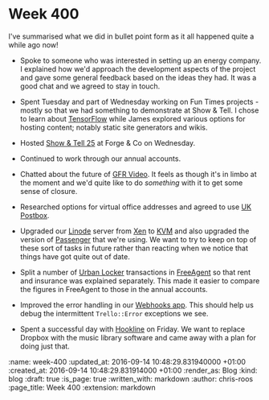 Week 400
========

I've summarised what we did in bullet point form as it all happened quite a while ago now!

* Spoke to someone who was interested in setting up an energy company. I explained how we'd approach the development aspects of the project and gave some general feedback based on the ideas they had. It was a good chat and we agreed to stay in touch.

* Spent Tuesday and part of Wednesday working on Fun Times projects - mostly so that we had something to demonstrate at Show & Tell. I chose to learn about [TensorFlow][tensorflow] while James explored various options for hosting content; notably static site generators and wikis.

* Hosted [Show & Tell 25][show-and-tell-25] at Forge & Co on Wednesday.

* Continued to work through our annual accounts.

* Chatted about the future of [GFR Video][gfr-video]. It feels as though it's in limbo at the moment and we'd quite like to do _something_ with it to get some sense of closure.

* Researched options for virtual office addresses and agreed to use [UK Postbox][uk-postbox].

* Upgraded our [Linode][linode] server from [Xen][xen] to [KVM][kvm] and also upgraded the version of [Passenger][passenger] that we're using. We want to try to keep on top of these sort of tasks in future rather than reacting when we notice that things have got quite out of date.

* Split a number of [Urban Locker][urban-locker] transactions in [FreeAgent][free-agent] so that rent and insurance was explained separately. This made it easier to compare the figures in FreeAgent to those in the annual accounts.

* Improved the error handling in our [Webhooks app][webhooks-app]. This should help us debug the intermittent `Trello::Error` exceptions we see.

* Spent a successful day with [Hookline][hookline] on Friday. We want to replace Dropbox with the music library software and came away with a plan for doing just that.

[free-agent]: https://www.freeagent.com/
[gfr-video]: https://video.gofreerange.com/about
[Hookline]: http://hookline.tv/
[kvm]: https://en.wikipedia.org/wiki/Kernel-based_Virtual_Machine
[Linode]: http://www.linode.com/
[passenger]: https://www.phusionpassenger.com/
[show-and-tell-25]: /show-and-tell-25
[tensorflow]: https://www.tensorflow.org/
[uk-postbox]: https://www.ukpostbox.com/
[urban-locker]: http://urbanlocker.co.uk/
[webhooks-app]: https://github.com/freerange/webhooks
[xen]: https://en.wikipedia.org/wiki/Xen

:name: week-400
:updated_at: 2016-09-14 10:48:29.831940000 +01:00
:created_at: 2016-09-14 10:48:29.831914000 +01:00
:render_as: Blog
:kind: blog
:draft: true
:is_page: true
:written_with: markdown
:author: chris-roos
:page_title: Week 400
:extension: markdown
